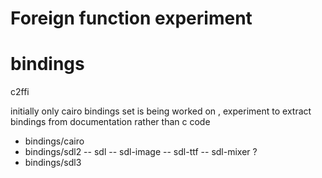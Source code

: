 
# Foreign function experiment

# bindings

c2ffi 

initially only cairo bindings set is being worked on , experiment to extract bindings from documentation rather than c code

- bindings/cairo
- bindings/sdl2
-- sdl
-- sdl-image
-- sdl-ttf
-- sdl-mixer ?
- bindings/sdl3






